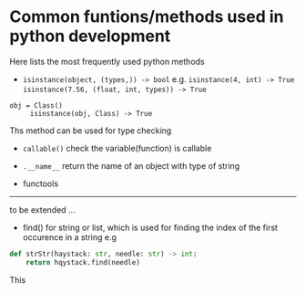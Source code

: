 # Common funtions/methods used in python development

Here lists the most frequently used python methods

- `isinstance(object, (types,)) -> bool`
e.g. 
`isinstance(4, int) -> True`
`isinstance(7.56, (float, int, types)) -> True`
```
obj = Class()
     isinstance(obj, Class) -> True
```

Ths method can be used for type checking

* `callable()`
check the variable(function) is callable

* `.__name__` return the name of an object with type of string

* functools
---
to be extended ...

* find() for string or list, which is used for finding the index of the first occurence in a string
e.g
```python
def strStr(haystack: str, needle: str) -> int:
    return hqystack.find(needle)
```
This 
